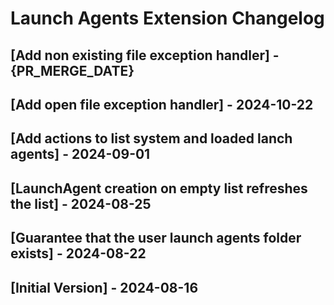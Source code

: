 # Launch Agents Extension Changelog

## [Add non existing file exception handler] - {PR_MERGE_DATE}

## [Add open file exception handler] - 2024-10-22

## [Add actions to list system and loaded lanch agents] - 2024-09-01

## [LaunchAgent creation on empty list refreshes the list] - 2024-08-25

## [Guarantee that the user launch agents folder exists] - 2024-08-22

## [Initial Version] - 2024-08-16
